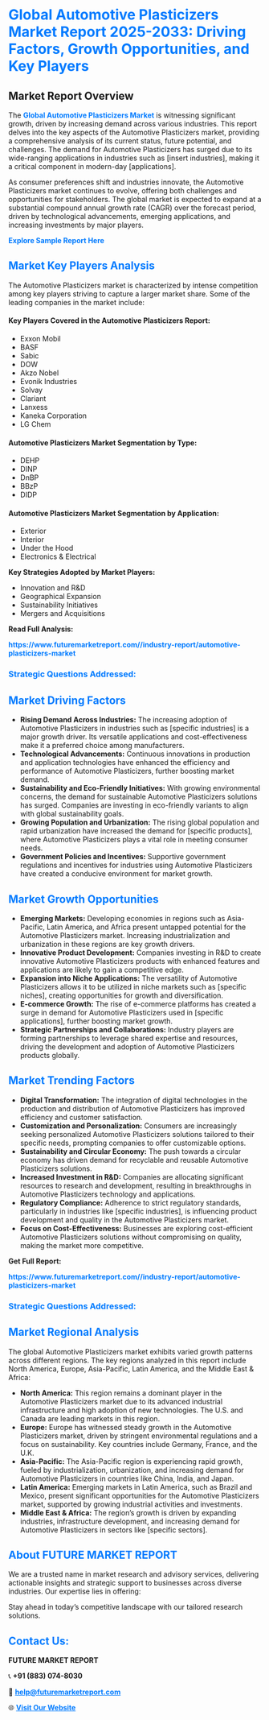 <h1 style="color: #007BFF;">Global Automotive Plasticizers Market Report 2025-2033: Driving Factors, Growth Opportunities, and Key Players</h1>

<section id="overview">
<h2>Market Report Overview</h2>
<p>The <a href="https://www.futuremarketreport.com//industry-report/automotive-plasticizers-market" style="color: #007BFF; text-decoration: none;"><strong>Global Automotive Plasticizers Market</strong></a> is witnessing significant growth, driven by increasing demand across various industries. This report delves into the key aspects of the Automotive Plasticizers market, providing a comprehensive analysis of its current status, future potential, and challenges. The demand for Automotive Plasticizers has surged due to its wide-ranging applications in industries such as [insert industries], making it a critical component in modern-day [applications].</p>
<p>As consumer preferences shift and industries innovate, the Automotive Plasticizers market continues to evolve, offering both challenges and opportunities for stakeholders. The global market is expected to expand at a substantial compound annual growth rate (CAGR) over the forecast period, driven by technological advancements, emerging applications, and increasing investments by major players.</p>
</section>

<section id="overview">
<p><a href="https://www.futuremarketreport.com//request-sample/reportId=60506" style="color: #007BFF; text-decoration: none;"><strong>Explore Sample Report Here</strong></a></p>
</section>

<section id="key-players">
<h2 style="color: #007BFF;">Market Key Players Analysis</h2>
<p>The Automotive Plasticizers market is characterized by intense competition among key players striving to capture a larger market share. Some of the leading companies in the market include:</p>
<h4>Key Players Covered in the Automotive Plasticizers Report:</h4>
<ul><li>Exxon Mobil</li><li>BASF</li><li>Sabic</li><li>DOW</li><li>Akzo Nobel</li><li>Evonik Industries</li><li>Solvay</li><li>Clariant</li><li>Lanxess</li><li>Kaneka Corporation</li><li>LG Chem</li></ul>
<h4>Automotive Plasticizers Market Segmentation by Type:</h4>
<ul><li>DEHP</li><li>DINP</li><li>DnBP</li><li>BBzP</li><li>DIDP</li></ul>

<h4>Automotive Plasticizers Market Segmentation by Application:</h4>
<ul><li>Exterior</li><li>Interior</li><li>Under the Hood</li><li>Electronics &amp; Electrical</li></ul>
<p><strong>Key Strategies Adopted by Market Players:</strong></p>
<ul>
<li>Innovation and R&D</li>
<li>Geographical Expansion</li>
<li>Sustainability Initiatives</li>
<li>Mergers and Acquisitions</li>
</ul>
</section>

<section>
<p><strong>Read Full Analysis: </strong></p><a href="https://www.futuremarketreport.com//industry-report/automotive-plasticizers-market" style="color: #007BFF; text-decoration: none;"><strong>https://www.futuremarketreport.com//industry-report/automotive-plasticizers-market</strong></a>
<h3 style="color: #007BFF;">Strategic Questions Addressed:</h3>
</section>

<section id="driving-factors">
<h2 style="color: #007BFF;">Market Driving Factors</h2>
<ul>
<li><strong>Rising Demand Across Industries:</strong> The increasing adoption of Automotive Plasticizers in industries such as [specific industries] is a major growth driver. Its versatile applications and cost-effectiveness make it a preferred choice among manufacturers.</li>
<li><strong>Technological Advancements:</strong> Continuous innovations in production and application technologies have enhanced the efficiency and performance of Automotive Plasticizers, further boosting market demand.</li>
<li><strong>Sustainability and Eco-Friendly Initiatives:</strong> With growing environmental concerns, the demand for sustainable Automotive Plasticizers solutions has surged. Companies are investing in eco-friendly variants to align with global sustainability goals.</li>
<li><strong>Growing Population and Urbanization:</strong> The rising global population and rapid urbanization have increased the demand for [specific products], where Automotive Plasticizers plays a vital role in meeting consumer needs.</li>
<li><strong>Government Policies and Incentives:</strong> Supportive government regulations and incentives for industries using Automotive Plasticizers have created a conducive environment for market growth.</li>
</ul>
</section>

<section id="growth-opportunities">
<h2 style="color: #007BFF;">Market Growth Opportunities</h2>
<ul>
<li><strong>Emerging Markets:</strong> Developing economies in regions such as Asia-Pacific, Latin America, and Africa present untapped potential for the Automotive Plasticizers market. Increasing industrialization and urbanization in these regions are key growth drivers.</li>
<li><strong>Innovative Product Development:</strong> Companies investing in R&D to create innovative Automotive Plasticizers products with enhanced features and applications are likely to gain a competitive edge.</li>
<li><strong>Expansion into Niche Applications:</strong> The versatility of Automotive Plasticizers allows it to be utilized in niche markets such as [specific niches], creating opportunities for growth and diversification.</li>
<li><strong>E-commerce Growth:</strong> The rise of e-commerce platforms has created a surge in demand for Automotive Plasticizers used in [specific applications], further boosting market growth.</li>
<li><strong>Strategic Partnerships and Collaborations:</strong> Industry players are forming partnerships to leverage shared expertise and resources, driving the development and adoption of Automotive Plasticizers products globally.</li>
</ul>
</section>

<section id="trending-factors">
<h2 style="color: #007BFF;">Market Trending Factors</h2>
<ul>
<li><strong>Digital Transformation:</strong> The integration of digital technologies in the production and distribution of Automotive Plasticizers has improved efficiency and customer satisfaction.</li>
<li><strong>Customization and Personalization:</strong> Consumers are increasingly seeking personalized Automotive Plasticizers solutions tailored to their specific needs, prompting companies to offer customizable options.</li>
<li><strong>Sustainability and Circular Economy:</strong> The push towards a circular economy has driven demand for recyclable and reusable Automotive Plasticizers solutions.</li>
<li><strong>Increased Investment in R&D:</strong> Companies are allocating significant resources to research and development, resulting in breakthroughs in Automotive Plasticizers technology and applications.</li>
<li><strong>Regulatory Compliance:</strong> Adherence to strict regulatory standards, particularly in industries like [specific industries], is influencing product development and quality in the Automotive Plasticizers market.</li>
<li><strong>Focus on Cost-Effectiveness:</strong> Businesses are exploring cost-efficient Automotive Plasticizers solutions without compromising on quality, making the market more competitive.</li>
</ul>
</section>

<section>
<p><strong>Get Full Report: </strong></p><a href="https://www.futuremarketreport.com//industry-report/automotive-plasticizers-market" style="color: #007BFF; text-decoration: none;"><strong>https://www.futuremarketreport.com//industry-report/automotive-plasticizers-market</strong></a>
<h3 style="color: #007BFF;">Strategic Questions Addressed:</h3>
</section>


<section id="regional-analysis">
<h2 style="color: #007BFF;">Market Regional Analysis</h2>
<p>The global Automotive Plasticizers market exhibits varied growth patterns across different regions. The key regions analyzed in this report include North America, Europe, Asia-Pacific, Latin America, and the Middle East & Africa:</p>
<ul>
<li><strong>North America:</strong> This region remains a dominant player in the Automotive Plasticizers market due to its advanced industrial infrastructure and high adoption of new technologies. The U.S. and Canada are leading markets in this region.</li>
<li><strong>Europe:</strong> Europe has witnessed steady growth in the Automotive Plasticizers market, driven by stringent environmental regulations and a focus on sustainability. Key countries include Germany, France, and the U.K.</li>
<li><strong>Asia-Pacific:</strong> The Asia-Pacific region is experiencing rapid growth, fueled by industrialization, urbanization, and increasing demand for Automotive Plasticizers in countries like China, India, and Japan.</li>
<li><strong>Latin America:</strong> Emerging markets in Latin America, such as Brazil and Mexico, present significant opportunities for the Automotive Plasticizers market, supported by growing industrial activities and investments.</li>
<li><strong>Middle East & Africa:</strong> The region’s growth is driven by expanding industries, infrastructure development, and increasing demand for Automotive Plasticizers in sectors like [specific sectors].</li>
</ul>
</section>

<footer>
<h2 style="color: #007BFF;">About FUTURE MARKET REPORT</h2>
<p>We are a trusted name in market research and advisory services, delivering actionable insights and strategic support to businesses across diverse industries. Our expertise lies in offering:</p>

<p>Stay ahead in today’s competitive landscape with our tailored research solutions.</p>

<h2 style="color: #007BFF;">Contact Us:</h2>
<p><strong>FUTURE MARKET REPORT</strong></p>
<p>📞 <strong>+91 (883) 074-8030</strong></p>
<p>📧 <strong><a href="mailto:help@futuremarketreport.com" style="color: #007BFF;">help@futuremarketreport.com</a></strong></p>
<p>🌐 <strong><a href="https://www.futuremarketreport.com/" style="color: #007BFF;">Visit Our Website</a></strong></p>
</footer>